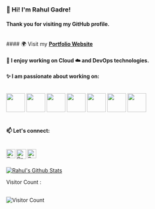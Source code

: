 ### 👋 Hi! I'm Rahul Gadre!  

#### Thank you for visiting my GitHub profile. 
<br>
<!--**rahulgadre/rahulgadre** is a ✨ _special_ ✨ repository because its `README.md` (this file) appears on your GitHub profile.Here are some ideas to get you started: -->
#### 🌍 Visit my <a href="https://rahulgadre.com"><b>Portfolio Website </b> </a> 

#### 🌱 I enjoy working on Cloud ☁️ and DevOps technologies.

#### ✨ I am passionate about working on: <br>
<br>
<code><a href="https://aws.amazon.com/" target="_blank"><img height="50" src="https://www.vectorlogo.zone/logos/amazon_aws/amazon_aws-ar21.svg"></a></code>
<code><a href="https://www.ansible.com/" target="_blank"><img height="50" src="https://www.vectorlogo.zone/logos/ansible/ansible-icon.svg"></a></code>
<code><a href="https://www.docker.com/" target="_blank"><img height="50" src="https://www.vectorlogo.zone/logos/docker/docker-icon.svg"></a></code>
<code><a href="https://azure.microsoft.com/en-us/" target="_blank"><img height="50" src="https://www.vectorlogo.zone/logos/microsoft_azure/microsoft_azure-ar21.svg"></a></code>
<code><a href="https://www.terraform.io/" target="_blank"><img height="50" src="https://www.vectorlogo.zone/logos/terraformio/terraformio-ar21.svg"></a></code>
<code><a href="https://www.centos.org/" target="_blank"><img height="50" src="https://www.vectorlogo.zone/logos/linux/linux-ar21.svg"></a></code>
<code><a href="https://git-scm.com/" target="_blank"><img height="50" src="https://www.vectorlogo.zone/logos/git-scm/git-scm-ar21.svg"></a></code>
<br>
<br>

#### 📫 Let's connect: 
<br> 
  <a href="https://www.linkedin.com/in/rahulgadre/">
   <img align="left" alt="Rahul Gadre | Linkedin" width="24px" src="https://www.vectorlogo.zone/logos/linkedin/linkedin-tile.svg" />
  </a>
  <a href="https://twitter.com/rggadre">
    <img align="left" alt="Rahul Gadre | Twitter" width="26px" src="https://www.vectorlogo.zone/logos/twitter/twitter-tile.svg" />
  </a>
  <a href="https://dev.to/rahulgadre">
    <img align="left" alt="Rahul Gadre | Dev" width="24px" src="https://www.vectorlogo.zone/logos/devto/devto-icon.svg" />
  </a>
<br>
<br>

[![Rahul's Github Stats](https://github-readme-stats.vercel.app/api?username=rahulgadre&show_icons=true&theme=gruvbox)](https://github.com/anuraghazra/github-readme-stats)

Visitor Count :
<br>
<br>

![Visitor Count](https://profile-counter.glitch.me/{rahulgadre}/count.svg)


